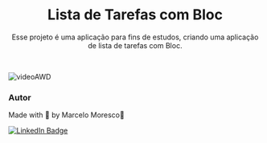 <h1 align="center">Lista de Tarefas com Bloc</h1>

<p align="center">Esse projeto é uma aplicação para fins de estudos, criando uma aplicação de lista de tarefas com Bloc.</p>


<br>

<!-- GIF-->

![videoAWD](https://user-images.githubusercontent.com/85464545/189742473-03d0c9b5-f8e0-4821-9e42-cd1031d1dc9a.gif)


### Autor

Made with 💜 by Marcelo Moresco👋

[![LinkedIn Badge](https://img.shields.io/badge/-marcelomoresco-blue?style=flat-square&logo=Linkedin&logoColor=white&link=https://www.linkedin.com/in/marcelo-adriel-moresco-a32104179/)](https://www.linkedin.com/in/marcelo-adriel-moresco-a32104179/)
